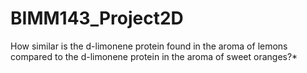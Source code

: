 # BIMM143_Project2D
How similar is the d-limonene protein found in the aroma of lemons compared to the d-limonene protein in the aroma of sweet oranges?*
